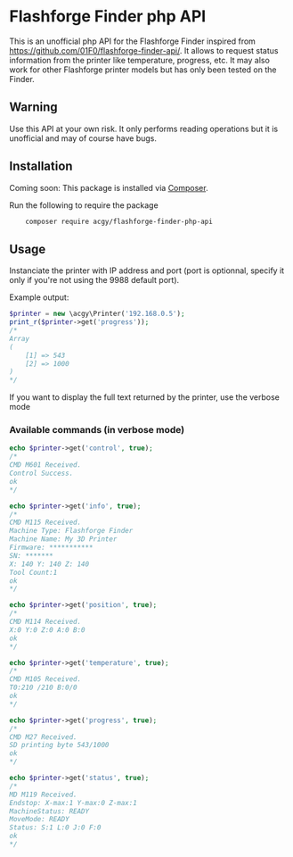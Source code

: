 # Flashforge Finder php API
This is an unofficial php API for the Flashforge Finder inspired from https://github.com/01F0/flashforge-finder-api/. It allows to request status information from the printer like temperature, progress, etc. It may also work for other Flashforge printer models but has only been tested on the Finder.

## Warning
Use this API at your own risk. It only performs reading operations but it is unofficial and may of course have bugs.

## Installation

Coming soon:
This package is installed via [Composer](https://getcomposer.org/).

Run the following to require the package
```sh
    composer require acgy/flashforge-finder-php-api
```

## Usage
Instanciate the printer with IP address and port (port is optionnal, specify it only if you're not using the 9988 default port).

Example output:

```php
$printer = new \acgy\Printer('192.168.0.5');
print_r($printer->get('progress'));
/*
Array
(
    [1] => 543
    [2] => 1000
)
*/
```

If you want to display the full text returned by the printer, use the verbose mode

### Available commands (in verbose mode)
```php
echo $printer->get('control', true);
/*
CMD M601 Received.
Control Success.
ok
*/

echo $printer->get('info', true);
/*
CMD M115 Received.
Machine Type: Flashforge Finder
Machine Name: My 3D Printer
Firmware: ***********
SN: *******
X: 140 Y: 140 Z: 140
Tool Count:1
ok
*/

echo $printer->get('position', true);
/*
CMD M114 Received.
X:0 Y:0 Z:0 A:0 B:0
ok
*/

echo $printer->get('temperature', true);
/*
CMD M105 Received.
T0:210 /210 B:0/0
ok
*/

echo $printer->get('progress', true);
/*
CMD M27 Received.
SD printing byte 543/1000
ok
*/

echo $printer->get('status', true);
/*
MD M119 Received.
Endstop: X-max:1 Y-max:0 Z-max:1
MachineStatus: READY
MoveMode: READY
Status: S:1 L:0 J:0 F:0
ok
*/
```